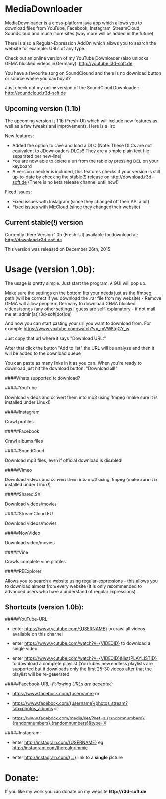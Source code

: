 # MediaDownloader

MediaDownloader is a cross-platform java app which allows you to download files from YouTube, Facebook, Instagram, StreamCloud, SoundCloud and much more sites (way more will be added in the future).

There is also a Regular-Expression AddOn which allows you to search the website for example: URLs of any type.

Check out an online version of my YouTube Downloader (also unlocks GEMA blocked videos in Germany): http://youtube.r3d-soft.de

You have a favourite song on SoundClound and there is no download button or source where you can buy it?

Just check out my online version of the SoundCloud Downloader: http://soundcloud.r3d-soft.de

## Upcoming version (1.1b)
The upcoming version is 1.1b (Fresh-UI) which will include new features as well as a few tweaks and improvements. Here is a list:

New features:

* Added the option to save and load a DLC (Note: These DLCs are not equivalent to JDownloaders DLCs!! They are a simple plain text file separated per new-line)
* You are now able to delete a url from the table by pressing DEL on your keyboard
* A version checker is included, this features checks if your version is still up-to-date by checking the stable(!) release on http://download.r3d-soft.de (There is no beta release channel until now!)

Fixed issues:

* Fixed issues with Instagram (since they changed off their API a bit)
* Fixed issues with MixCloud (since they changed their website)

## Current stable(!) version
Currently there Version 1.0b (Fresh-UI) available for download at: http://download.r3d-soft.de

This version was released on December 26th, 2015

# Usage (version 1.0b):
The usage is pretty simple. Just start the program. A GUI will pop up.

Make sure the settings on the bottom fits your needs just as the ffmpeg path (will be correct if you download the .rar file from my website) - Remove GEMA will allow people in Germany to download GEMA blocked videos/songs (any other settings I guess are self-explanatory - if not mail me at: admin[at]r3d-soft[dot]de)

And now you can start pasting your url you want to download from. For example https://www.youtube.com/watch?v=_mVW8tgGY_w

Just copy that url where it says "Download URL:"

After that click the button "Add to list" the URL will be analyze and then it will be added to the download queue

You can paste as many links in it as you can. When you're ready to download just hit the download button: "Download all!"

####Whats supported to download?

#####YouTube

Download videos and convert them into mp3 using ffmpeg (make sure it is installed under Linux!)

#####Instagram

Crawl profiles

#####Facebook

Crawl albums files

#####SoundCloud

Download mp3 files, even if official download is disabled!

#####Vimeo

Download videos and convert them into mp3 using ffmpeg (make sure it is installed under Linux!)

#####Shared.SX

Download videos/movies

#####StreamCloud.EU

Download videos/movies

#####NowVideo

Download video/movies

#####Vine

Crawls complete vine profiles

#####REExplorer

Allows you to search a website using regular-expressions - this allows you to download almost from every website (It is only recommended to advanced users who have a understand of regular expressions)

## Shortcuts (version 1.0b):
#####YouTube-URL:
* enter https://www.youtube.com/{USERNAME} to crawl all videos available on this channel

* enter https://www.youtube.com/watch?v={VIDEOID} to download a single video

* enter https://www.youtube.com/watch?v={VIDEOID}&list{PLAYLISTID} to download a complete playlist (YouTubes new endless playlists are supported but it downloads only the first 25-30 videos after that the playlist will be re-generated 

#####Facebook-URL:
*Following URLs are accepted:*

* https://www.facebook.com/{username} or

* https://www.facebook.com/{username}/photos_stream?tab=photos_albums or

* https://www.facebook.com/media/set/?set=a.{randomnumbers}.{randomnumbers}.{randomnumbers}&type=X

#####Instagram:
* enter http://instagram.com/{USERNAME} eg. http://instagram.com/therealgrimmie

* enter http://instagram.com/{...} link to a __single__ picture

# Donate:
If you like my work you can donate on my website __http://r3d-soft.de__
